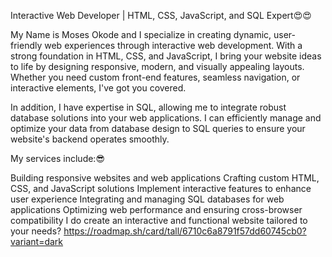 Interactive Web Developer | HTML, CSS, JavaScript, and SQL Expert😍😍

My Name is Moses Okode and I specialize in creating dynamic, user-friendly web experiences through interactive web development. With a strong foundation in HTML, CSS, and JavaScript, I bring your website ideas to life by designing responsive, modern, and visually appealing layouts. Whether you need custom front-end features, seamless navigation, or interactive elements, I've got you covered.

In addition, I have expertise in SQL, allowing me to integrate robust database solutions into your web applications. I can efficiently manage and optimize your data from database design to SQL queries to ensure your website's backend operates smoothly.

My services include:😎

Building responsive websites and web applications
Crafting custom HTML, CSS, and JavaScript solutions
Implement interactive features to enhance user experience
Integrating and managing SQL databases for web applications
Optimizing web performance and ensuring cross-browser compatibility
I do create an interactive and functional website tailored to your needs?
https://roadmap.sh/card/tall/6710c6a8791f57dd60745cb0?variant=dark
